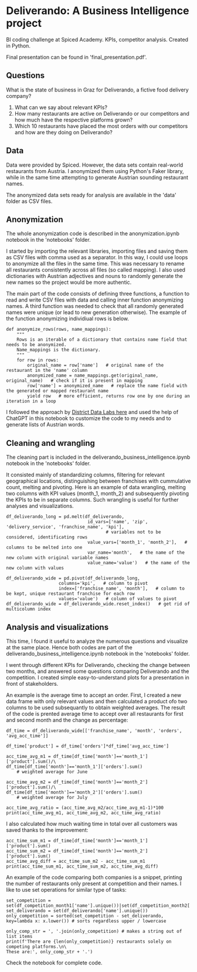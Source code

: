 # Deliverando: A Business Intelligence project

BI coding challenge at Spiced Academy. KPIs, competitor analysis. Created in Python.

Final presentation can be found in 'final_presentation.pdf'.


## Questions

What is the state of business in Graz for Deliverando, a fictive food delivery company?

1. What can we say about relevant KPIs?
2. How many restaurants are active on Deliverando or our competitors and how much have the respective platforms grown?
3. Which 10 restaurants have placed the most orders with our competitors and how are they doing on Deliverando?

## Data

Data were provided by Spiced. However, the data sets contain real-world restaurants from Austria. I anonymized them using Python's Faker library, while in the same time attempting to generate Austrian sounding restaurant names.

The anonymized data sets ready for analysis are available in the 'data' folder as CSV files.

## Anonymization

The whole anonymization code is described in the anonymization.ipynb notebook in the 'notebooks' folder.

I started by importing the relevant libraries, importing files and saving them as CSV files with comma used as a separator. In this way, I could use loops to anonymize all the files in the same time. This was necessary to rename all restaurants consistently across all files (so called mapping). I also used dictionaries with Austrian adjectives and nouns to randomly generate the new names so the project would be more authentic.

The main part of the code consists of defining three functions, a function to read and write CSV files with data and calling inner function anonymizing names. A third function was needed to check that all randomly generated names were unique (or lead to new generation otherwise). The example of the function anonymizing individiual rows is below.

```
def anonymize_rows(rows, name_mappings):
    """
    Rows is an iterable of a dictionary that contains name field that needs to be anonymized.
    Name_mappings is the dictionary.
    """
    for row in rows:
        original_name = row['name']   # original name of the restaurant in the 'name' column
        anonymized_name = name_mappings.get(original_name, original_name)   # check if it is present in mapping
        row['name'] = anonymized_name   # replace the name field with the generated or mapped restaurant name
        yield row   # more efficient, returns row one by one during an iteration in a loop
```

I followed the approach by [District Data Labs here](https://medium.com/district-data-labs/a-practical-guide-to-anonymizing-datasets-with-python-faker-ecf15114c9be) and used the help of ChatGPT in this notebook to customize the code to my needs and to generate lists of Austrian words.

## Cleaning and wrangling

The cleaning part is included in the deliverando_business_intelligence.ipynb notebook in the 'notebooks' folder.

It consisted mainly of standardizing columns, filtering for relevant geographical locations, distinguishing between franchises with cummulative count, melting and pivoting. Here is an example of data wrangling, melting two columns with KPI values (month_1, month_2) and subsequently pivoting the KPIs to be in separate columns. Such wrangling is useful for further analyses and visualizations.

```
df_deliverando_long = pd.melt(df_deliverando, 
                               id_vars=['name', 'zip', 'delivery_service', 'franchise_name', 'kpi'],
                                      # variables not to be considered, identificating rows
                               value_vars=['month_1', 'month_2'],   # columns to be melted into one
                               var_name='month',   # the name of the new column with original variable names
                               value_name='value')   # the name of the new column with values

df_deliverando_wide = pd.pivot(df_deliverando_long,
                    columns='kpi',   # column to pivot
                    index=['franchise_name', 'month'],   # column to be kept, unique restaurant franchise for each row
                    values='value')   # column of values to pivot
df_deliverando_wide = df_deliverando_wide.reset_index()   # get rid of multicolumn index
```

## Analysis and visualizations

This time, I found it useful to analyze the numerous questions and visualize at the same place. Hence both codes are part of the deliverando_business_intelligence.ipynb notebook in the 'notebooks' folder.

I went through different KPIs for Deliverando, checking the change between two months, and answered some questions comparing Deliverando and the competition. I created simple easy-to-understand plots for a presentation in front of stakeholders.

An example is the average time to accept an order. First, I created a new data frame with only relevant values and then calculated a product ofo two columns to be used subsequantly to obtain weighted averages. The result of the code is prented average time to accept over all restaurants for first and second month and the change as percentage:

```
df_time = df_deliverando_wide[['franchise_name', 'month', 'orders', 'avg_acc_time']]

df_time['product'] = df_time['orders']*df_time['avg_acc_time']

acc_time_avg_m1 = df_time[df_time['month']=='month_1']['product'].sum()/\
df_time[df_time['month']=='month_1']['orders'].sum()
    # weighted average for June

acc_time_avg_m2 = df_time[df_time['month']=='month_2']['product'].sum()/\
df_time[df_time['month']=='month_2']['orders'].sum()
    # weighted average for July

acc_time_avg_ratio = (acc_time_avg_m2/acc_time_avg_m1-1)*100
print(acc_time_avg_m1, acc_time_avg_m2, acc_time_avg_ratio)
```

I also calculated how much waiting time in total over all customers was saved thanks to the improvement:

```
acc_time_sum_m1 = df_time[df_time['month']=='month_1']['product'].sum()
acc_time_sum_m2 = df_time[df_time['month']=='month_2']['product'].sum()
acc_time_avg_diff = acc_time_sum_m2 - acc_time_sum_m1
print(acc_time_sum_m1, acc_time_sum_m2, acc_time_avg_diff)
```

An example of the code comparing both companies is a snippet, printing the number of restaurants only present at competition and their names. I like to use set operations for similar type of tasks:

```
set_competition = set(df_competition_month1['name'].unique())|set(df_competition_month2['name'].unique())
set_deliverando = set(df_deliverando['name'].unique())
only_competition = sorted(set_competition - set_deliverando, key=lambda x: x.lower()) # sorts regardless upper / lowercase

only_comp_str = ', '.join(only_competition) # makes a string out of list items
print(f'There are {len(only_competition)} restaurants solely on competing platforms.\n\
These are:', only_comp_str + '.')
```

Check the notebook for complete code.
